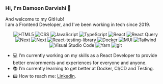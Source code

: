 ### Hi, I'm Damoon Darvishi 👋

<p>
And welcome to my GitHub! <br />
I am a Frontend Developer, and I've been working in tech since 2019. <br/>
</p>

<p align="center">
<img alt="HTML5" src="https://img.shields.io/badge/html5-%23E34F26.svg?style=for-the-badge&logo=html5&logoColor=white" />
<img alt="CSS" src="https://img.shields.io/badge/css3-%231572B6.svg?style=for-the-badge&logo=css3&logoColor=white"/>
<img alt="JavaScript" src="https://img.shields.io/badge/javascript-%23323330.svg?style=for-the-badge&logo=javascript&logoColor=%23F7DF1E"/>
<img alt="TypeScript" src="https://img.shields.io/badge/typescript-%23007ACC.svg?style=for-the-badge&logo=typescript&logoColor=white"/>
<img alt="React" src="https://img.shields.io/badge/react-%2320232a.svg?style=for-the-badge&logo=react&logoColor=%2361DAFB"/>
<img alt="React Query" src="https://img.shields.io/badge/-React%20Query-FF4154?style=for-the-badge&logo=react%20query&logoColor=white" />
<img alt="Next" src="https://img.shields.io/badge/Next-black?style=for-the-badge&logo=next.js&logoColor=white" />
<img alt="Next" src="https://img.shields.io/badge/redux-%23563D7C.svg?style=for-the-badge&logo=Redux&logoColor=white" />
<img alt="React-testing-library" src="https://img.shields.io/badge/-TestingLibrary-%23E33332?style=for-the-badge&logo=testing-library&logoColor=white"/>
<img alt="Docker" src="https://img.shields.io/badge/docker-%230db7ed.svg?style=for-the-badge&logo=docker&logoColor=white"/>
<img alt="MUI" src="https://img.shields.io/badge/MUI-%230081CB.svg?style=for-the-badge&logo=mui&logoColor=white"/>
<img alt="Tailwind" src="https://img.shields.io/badge/tailwindcss-%2338B2AC.svg?style=for-the-badge&logo=tailwind-css&logoColor=white"/>
<img alt="Visual Studio Code" src="https://img.shields.io/badge/Visual%20Studio%20Code-0078d7.svg?style=for-the-badge&logo=visual-studio-code&logoColor=white"/>
<img alt="Yarn" src="https://img.shields.io/badge/yarn-%232C8EBB.svg?style=for-the-badge&logo=yarn&logoColor=white"/>
<!-- <img alt="Jest" src="https://img.shields.io/badge/-jest-%23C21325?style=for-the-badge&logo=jest&logoColor=white" />
<img alt="cypress" src="https://img.shields.io/badge/-cypress-%23E5E5E5?style=for-the-badge&logo=cypress&logoColor=058a5e"/> -->
<img alt="git" src="https://img.shields.io/badge/git-%23F05033.svg?style=for-the-badge&logo=git&logoColor=white" />
<!-- <img alt="github" src="https://img.shields.io/badge/github-%23121011.svg?style=for-the-badge&logo=github&logoColor=white"/> -->
</p>

- 💻 I’m currently working on my skills as a React Developer to provide better enviornments and experiences for everyone and anyone. 
- 📚 I’m currently learning to get better at Docker, CI/CD and Testing.
- 📟 How to reach me: [Linkedin](https://www.linkedin.com/in/damoondarvishi/).

